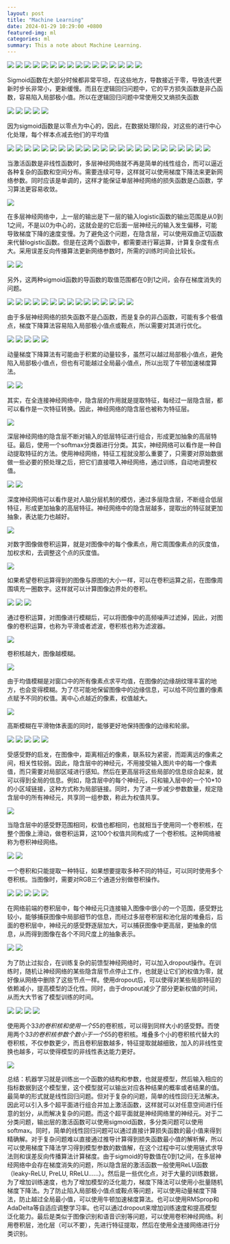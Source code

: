 ```yaml
---
layout: post
title: "Machine Learning"
date: 2024-01-29 10:29:00 +0800
featured-img: ml
categories: ml
summary: This a note about Machine Learning.
---
```


![](/assets/img/posts/ml/ml_0.png)
![](/assets/img/posts/ml/ml_1.png)
![](/assets/img/posts/ml/ml_3.png)
![](/assets/img/posts/ml/ml_4.png)
![](/assets/img/posts/ml/ml_5.png)
![](/assets/img/posts/ml/ml_6.png)
![](/assets/img/posts/ml/ml_7.png)
![](/assets/img/posts/ml/ml_8.png)
![](/assets/img/posts/ml/ml_9.png)
![](/assets/img/posts/ml/ml_10.png)
![](/assets/img/posts/ml/ml_11.png)
![](/assets/img/posts/ml/ml_12.png)
![](/assets/img/posts/ml/ml_13.png)
![](/assets/img/posts/ml/ml_14.png)
![](/assets/img/posts/ml/ml_15.png)
![](/assets/img/posts/ml/ml_16.png)

Sigmoid函数在大部分时候都非常平坦，在这些地方，导数接近于零，导致迭代更新时步长非常小，更新缓慢。而且在逻辑回归问题中，它的平方损失函数是非凸函数，容易陷入局部极小值。所以在逻辑回归问题中常使用交叉熵损失函数

![](/assets/img/posts/ml/ml_17.png)
![](/assets/img/posts/ml/ml_18.png)
![](/assets/img/posts/ml/ml_19.png)
![](/assets/img/posts/ml/ml_20.png)
![](/assets/img/posts/ml/ml_21.png)

因为sigmoid函数是以零点为中心的，因此，在数据处理阶段，对这些的进行中心化处理，每个样本点减去他们的平均值

![](/assets/img/posts/ml/ml_22.png)
![](/assets/img/posts/ml/ml_23.png)
![](/assets/img/posts/ml/ml_24.png)
![](/assets/img/posts/ml/ml_25.png)
![](/assets/img/posts/ml/ml_26.png)
![](/assets/img/posts/ml/ml_27.png)
![](/assets/img/posts/ml/ml_28.png)
![](/assets/img/posts/ml/ml_29.png)
![](/assets/img/posts/ml/ml_30.png)
![](/assets/img/posts/ml/ml_31.png)
![](/assets/img/posts/ml/ml_32.png)
![](/assets/img/posts/ml/ml_33.png)
![](/assets/img/posts/ml/ml_34.png)
![](/assets/img/posts/ml/ml_35.png)
![](/assets/img/posts/ml/ml_36.png)
![](/assets/img/posts/ml/ml_37.png)
![](/assets/img/posts/ml/ml_38.png)
![](/assets/img/posts/ml/ml_39.png)
![](/assets/img/posts/ml/ml_40.png)
![](/assets/img/posts/ml/ml_41.png)
![](/assets/img/posts/ml/ml_42.png)
![](/assets/img/posts/ml/ml_43.png)
![](/assets/img/posts/ml/ml_44.png)
![](/assets/img/posts/ml/ml_45.png)

当激活函数是非线性函数时，多层神经网络就不再是简单的线性组合，而可以逼近各种复杂的函数和空间分布。需要连续可导，这样就可以使用梯度下降法来更新网络参数。同时应该是单调的，这样才能保证单层神经网络的损失函数是凸函数，学习算法更容易收敛。

![](/assets/img/posts/ml/ml_46.png)

在多层神经网络中，上一层的输出是下一层的输入logistic函数的输出范围是从0到1之间，不是以0为中心的，这就会是的它后面一层神经元的输入发生偏移，可能导致梯度下降的速度变慢。为了避免这个问题，在隐含层，可以使用双曲正切函数来代替logistic函数。但是在这两个函数中，都需要进行幂运算，计算复杂度有点大。采用误差反向传播算法更新网络参数时，所需的训练时间会比较长。

![](/assets/img/posts/ml/ml_47.png)
![](/assets/img/posts/ml/ml_48.png)

另外，这两种sigmoid函数的导函数的取值范围都在0到1之间，会存在梯度消失的问题。

![](/assets/img/posts/ml/ml_49.png)
![](/assets/img/posts/ml/ml_50.png)
![](/assets/img/posts/ml/ml_51.png)
![](/assets/img/posts/ml/ml_52.png)
![](/assets/img/posts/ml/ml_53.png)
![](/assets/img/posts/ml/ml_54.png)
![](/assets/img/posts/ml/ml_55.png)
![](/assets/img/posts/ml/ml_56.png)
![](/assets/img/posts/ml/ml_57.png)
![](/assets/img/posts/ml/ml_58.png)
![](/assets/img/posts/ml/ml_59.png)
![](/assets/img/posts/ml/ml_60.png)
![](/assets/img/posts/ml/ml_61.png)
![](/assets/img/posts/ml/ml_62.png)
![](/assets/img/posts/ml/ml_63.png)

由于多层神经网络的损失函数不是凸函数，而是复杂的非凸函数，可能有多个极值点，梯度下降算法容易陷入局部极小值点或鞍点，所以需要对其进行优化。

![](/assets/img/posts/ml/ml_64.png)
![](/assets/img/posts/ml/ml_65.png)
![](/assets/img/posts/ml/ml_66.png)
![](/assets/img/posts/ml/ml_67.png)
![](/assets/img/posts/ml/ml_68.png)

动量梯度下降算法有可能由于积累的动量较多，虽然可以越过局部极小值点，避免陷入局部极小值点，但也有可能越过全局最小值点，所以出现了牛顿加速梯度算法。

![](/assets/img/posts/ml/ml_69.png)
![](/assets/img/posts/ml/ml_70.png)

其实，在全连接神经网络中，隐含层的作用就是提取特征，每经过一层隐含层，都可以看作是一次特征转换。因此，神经网络的隐含层也被称为特征层。

![](/assets/img/posts/ml/ml_71.png)

深层神经网络的隐含层不断对输入的低层特征进行组合，形成更加抽象的高层特征。最后，使用一个softmax分类器进行分类。其实，神经网络可以看作是一种自动提取特征的方法。使用神经网络，特征工程就没那么重要了，只需要对原始数据做一些必要的预处理之后，把它们直接喂入神经网络，通过训练，自动地调整权值。

![](/assets/img/posts/ml/ml_72.png)
![](/assets/img/posts/ml/ml_73.png)

深度神经网络可以看作是对人脑分层机制的模仿，通过多层隐含层，不断组合低层特征，形成更加抽象的高层特征。神经网络中的隐含层越多，提取出的特征就更加抽象，表达能力也越好。

![](/assets/img/posts/ml/ml_74.png)

对数字图像做卷积运算，就是对图像中的每个像素点，用它周围像素点的灰度值，加权求和，去调整这个点的灰度值。

![](/assets/img/posts/ml/ml_75.png)

如果希望卷积运算得到的图像与原图的大小一样，可以在卷积运算之前，在图像周围填充一圈数字。这样就可以计算图像边界处的卷积。

![](/assets/img/posts/ml/ml_76.png)
![](/assets/img/posts/ml/ml_77.png)
![](/assets/img/posts/ml/ml_78.png)

通过卷积运算，对图像进行模糊后，可以将图像中的高频噪声过滤掉，因此，对图像的卷积运算，也称为平滑或者滤波，卷积核也称为滤波器。

![](/assets/img/posts/ml/ml_79.png)

卷积核越大，图像越模糊。

![](/assets/img/posts/ml/ml_80.png)

由于均值模糊是对窗口中的所有像素点求平均值，在图像的边缘胡纹理丰富的地方，也会变得模糊。为了尽可能地保留图像中的边缘信息，可以给不同位置的像素点赋予不同的权值。离中心点越近的像素，权值越大。

![](/assets/img/posts/ml/ml_81.png)

高斯模糊在平滑物体表面的同时，能够更好地保持图像的边缘和轮廓。

![](/assets/img/posts/ml/ml_82.png)
![](/assets/img/posts/ml/ml_83.png)
![](/assets/img/posts/ml/ml_84.png)
![](/assets/img/posts/ml/ml_85.png)
![](/assets/img/posts/ml/ml_86.png)

受感受野的启发，在图像中，距离相近的像素，联系较为紧密，而距离远的像素之间，相关性较弱。因此，隐含层中的神经元，不用接受输入图片中的每一个像素值，而只需要对局部区域进行感知。然后在更高层将这些局部的信息综合起来，就可以得到全局的信息。例如，隐含层中的每个神经元，只和输入层中的一个10*10的小区域链接，这种方式称为局部链接。同时，为了进一步减少参数数量，规定隐含层中的所有神经元，共享同一组参数，称此为权值共享。

![](/assets/img/posts/ml/ml_87.png)

当隐含层中的感受野范围相同，权值也都相同，也就相当于使用同一个卷积核，在整个图像上滑动，做卷积运算，这100个权值共同构成了一个卷积核。这种网络被称为卷积神经网络。

![](/assets/img/posts/ml/ml_88.png)
![](/assets/img/posts/ml/ml_89.png)

一个卷积和只能提取一种特征，如果想要提取多种不同的特征，可以同时使用多个卷积核。当图像时，需要对RGB三个通道分别做卷积操作。

![](/assets/img/posts/ml/ml_90.png)
![](/assets/img/posts/ml/ml_91.png)
![](/assets/img/posts/ml/ml_92.png)
![](/assets/img/posts/ml/ml_93.png)
![](/assets/img/posts/ml/ml_94.png)

在网络前端的卷积层中，每个神经元只连接输入图像中很小的一个范围，感受野比较小，能够捕获图像中局部细节的信息，而经过多层卷积层和池化层的堆叠后，后面的卷积层中，神经元的感受野逐层加大，可以捕获图像中更高层，更抽象的信息，从而得到图像在各个不同尺度上的抽象表示。

![](/assets/img/posts/ml/ml_95.png)
![](/assets/img/posts/ml/ml_96.png)

为了防止过拟合，在训练复杂的前馈型神经网络时，可以加入dropout操作。在训练时，随机让神经网络的某些隐含层节点停止工作，也就是让它们的权值为零，就好像从网络中删除了这些节点一样。使用dropout后，可以使得对某些局部特征的依赖减小，提高模型的泛化性。同时，由于dropout减少了部分更新权值的时间，从而大大节省了模型训练的时间。

![](/assets/img/posts/ml/ml_97.png)
![](/assets/img/posts/ml/ml_98.png)
![](/assets/img/posts/ml/ml_99.png)
![](/assets/img/posts/ml/ml_100.png)

使用两个3*3的卷积核和使用一个5*5的卷积核，可以得到同样大小的感受野。而使用两个3*3的卷积核参数个数小于一个5*5的卷积核。堆叠多个小的卷积核代替大的卷积核，不仅参数更少，而且卷积层数越多，特征提取就越细致，加入的非线性变换也越多，可以使得模型的非线性表达能力更好。

![](/assets/img/posts/ml/ml_101.png)



总结：机器学习就是训练出一个函数的结构和参数，也就是模型，然后输入相应的指标数据到这个模型里，这个模型就可以输出对应各种结果的概率或者结果的值。最简单的形式就是线性回归问题。但对于复杂的问题，简单的线性回归无法解决。因此可以引入多个超平面进行组合并加上激活函数，这样就可以对任意空间进行任意的划分，从而解决复杂的问题。而这个超平面就是神经网络里的神经元。对于二分类问题，输出层的激活函数可以使用sigmoid函数，多分类问题可以使用softmax。同时，简单的线性回归问题可以通过直接计算损失函数的最小值来得到精确解。对于复杂问题难以直接通过推导计算得到损失函数最小值的解析解，所以可以使用梯度下降法学习得到模型参数的数值解，在这个过程中可以使用链式求导法则和误差反向传播算法计算梯度。由于sigmoid的导数值在0到1之间，在多层神经网络中会存在梯度消失的问题，所以隐含层的激活函数一般使用ReLU函数（leaky-ReLU, PreLU, RReLU……）。然后是一些优化点，对于大量的训练数据，为了增加训练速度，也为了增加模型的泛化能力，梯度下降法可以使用小批量随机梯度下降法。为了防止陷入局部极小值点或鞍点等问题，可以使用动量梯度下降法，防止越过全局最小值，可以使用牛顿加速梯度算法。也可以使用RMSprop和AdaDelta等自适应调整学习率。也可以通过dropout来增加训练速度和提高模型泛化能力。最后是类似于图像识别和语音识别等问题，可以使用卷积神经网络。利用卷积层，池化层（可以不要），先进行特征提取，然后在使用全连接网络进行分类识别。
